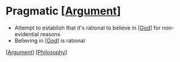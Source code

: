 # Pragmatic [[Argument]]

- Attempt to establish that it's rational to believe in [[God]] for non-evidential reasons
- Believing in [[God]] is rational

[[Argument]] [[Philosophy]]

[//begin]: # "Autogenerated link references for markdown compatibility"
[Argument]: argument "Arguments"
[God]: god "God"
[Philosophy]: philosophy "Philosophy"
[//end]: # "Autogenerated link references"